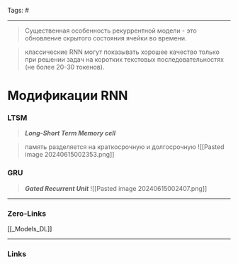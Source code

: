 Tags: #
____
>Существенная особенность рекуррентной модели - это обновление скрытого состояния ячейки во времени.

> классические RNN могут показывать хорошее качество только при решении задач на коротких текстовых последовательностях (не более 20-30 токенов).


# **Модификации RNN**
### LTSM
>_**Long-Short Term Memory cell**_

>память разделяется на краткосрочную и долгосрочную
![[Pasted image 20240615002353.png]]
### GRU
>_**Gated Recurrent Unit**_
![[Pasted image 20240615002407.png]]

____
### Zero-Links
[[_Models_DL]]

____
### Links